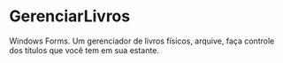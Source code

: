 # GerenciarLivros
Windows Forms. Um gerenciador de livros físicos, arquive, faça controle dos títulos que você tem em sua estante.

